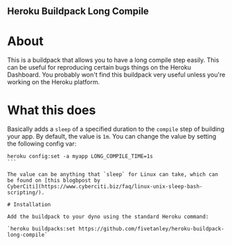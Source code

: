 Heroku Buildpack  Long Compile
----------

# About

This is a buildpack that allows you to have a long compile step easily.
This can be useful for reproducing certain bugs things on the Heroku
Dashboard. You probably won't find this buildpack very useful unless
you're working on the Heroku platform.

# What this does

Basically adds a `sleep` of a specified duration to the `compile` step
of building your app. By default, the value is `1m`. You can change the
value by setting the following config var:

````
heroku config:set -a myapp LONG_COMPILE_TIME=1s
```

The value can be anything that `sleep` for Linux can take, which can
be found on [this blogbpost by
CyberCiti](https://www.cyberciti.biz/faq/linux-unix-sleep-bash-scripting/).

# Installation

Add the buildpack to your dyno using the standard Heroku command:

`heroku buildpacks:set https://github.com/fivetanley/heroku-buildpack-long-compile`
